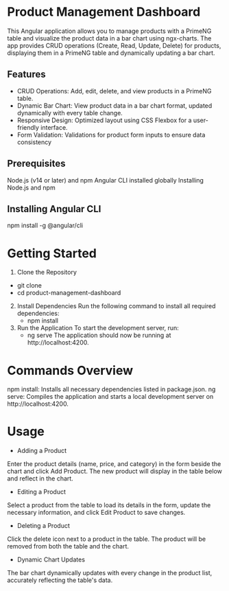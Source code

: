 # Product Management Dashboard

This Angular application allows you to manage products with a PrimeNG table and visualize the product data in a bar chart using ngx-charts. The app provides CRUD operations (Create, Read, Update, Delete) for products, displaying them in a PrimeNG table and dynamically updating a bar chart.

## Features

- CRUD Operations: Add, edit, delete, and view products in a PrimeNG table.
- Dynamic Bar Chart: View product data in a bar chart format, updated dynamically with every table change.
- Responsive Design: Optimized layout using CSS Flexbox for a user-friendly interface.
- Form Validation: Validations for product form inputs to ensure data consistency

## Prerequisites

Node.js (v14 or later) and npm
Angular CLI installed globally
Installing Node.js and npm

## Installing Angular CLI

npm install -g @angular/cli

# Getting Started

1. Clone the Repository

- git clone <repository-url>
- cd product-management-dashboard

2. Install Dependencies
   Run the following command to install all required dependencies:
   - npm install
3. Run the Application
   To start the development server, run:
   - ng serve
     The application should now be running at http://localhost:4200.

# Commands Overview

npm install: Installs all necessary dependencies listed in package.json.
ng serve: Compiles the application and starts a local development server on http://localhost:4200.

# Usage

- Adding a Product

Enter the product details (name, price, and category) in the form beside the chart and click Add Product. The new product will display in the table below and reflect in the chart.

- Editing a Product

Select a product from the table to load its details in the form, update the necessary information, and click Edit Product to save changes.

- Deleting a Product

Click the delete icon next to a product in the table. The product will be removed from both the table and the chart.

- Dynamic Chart Updates

The bar chart dynamically updates with every change in the product list, accurately reflecting the table's data.
